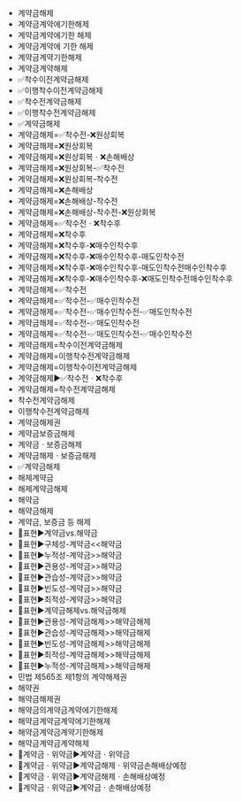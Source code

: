 - 계약금해제
- 계약금계약에기한해제
- 계약금계약에기한 해제
- 계약금계약에 기한 해제
- 계약금계약기한해제
- 계약금계약해제
- ✅착수이전계약금해제
- ✅이행착수이전계약금해제
- ✅착수전계약금해제
- ✅이행착수전계약금해제
- ✅계약금해제
- 계약금해제=✅착수전-❌원상회복
- 계약금해제=❌원상회복
- 계약금해제=❌원상회복ㆍ❌손해배상
- 계약금해제=❌원상회복-✅착수전
- 계약금해제=❌원상회복-착수전
- 계약금해제=❌손해배상
- 계약금해제=❌손해배상-착수전
- 계약금해제=❌손해배상-착수전-❌원상회복
- 계약금해제=✅착수전ㆍ❌착수후
- 계약금해제=❌착수후
- 계약금해제=❌착수후-❌매수인착수후
- 계약금해제=❌착수후-❌매수인착수후-매도인착수전
- 계약금해제=❌착수후-❌매수인착수후-매도인착수전매수인착수후
- 계약금해제=❌착수후-❌매수인착수후-❌매도인착수전매수인착수후
- 계약금해제=✅착수전
- 계약금해제=✅착수전-✅매수인착수전
- 계약금해제=✅착수전-✅매수인착수전-✅매도인착수전
- 계약금해제=✅착수전-✅매도인착수전
- 계약금해제=✅착수전-✅매도인착수전-✅매수인착수전
- 계약금해제=착수이전계약금해제
- 계약금해제=이행착수전계약금해제
- 계약금해제=이행착수이전계약금해제
- 계약금해제▶️✅착수전ㆍ❌착수후
- 계약금해제=착수전계약금해제
- 착수전계약금해제
- 이행착수전계약금해제
- 계약금해제권
- 계약금보증금해제
- 계약금ㆍ보증금해제
- 계약금해제ㆍ보증금해제
- ✅계약금해제
- 해제계약금
- 해제계약금해제
- 해약금
- 해약금해제
- 계약금, 보증금 등 해제
- 📌표현▶️계약금vs.해약금
- 📌표현▶️구체성-계약금<<해약금
- 📌표현▶️누적성-계약금>>해약금
- 📌표현▶️관용성-계약금>>해약금
- 📌표현▶️관습성-계약금>>해약금
- 📌표현▶️빈도성-계약금>>해약금
- 📌표현▶️최적성-계약금>>해약금
- 📌표현▶️계약금해제vs.해약금해제
- 📌표현▶️관용성-계약금해제>>해약금해제
- 📌표현▶️관습성-계약금해제>>해약금해제
- 📌표현▶️빈도성-계약금해제>>해약금해제
- 📌표현▶️최적성-계약금해제>>해약금해제
- 📌표현▶️누적성-계약금해제>>해약금해제
- 민법 제565조 제1항의 계약해제권
- 해약권
- 해약금해제권
- 해약금의계약금계약에기한해제
- 해약금계약금계약에기한해제
- 해약금계약금계약기한해제
- 해약금계약금계약해제
- 📌계약금ㆍ위약금▶️계약금ㆍ위약금
- 📌계약금ㆍ위약금▶️계약금해제ㆍ위약금손해배상예정
- 📌계약금ㆍ위약금▶️계약금해제ㆍ손해배상예정
- 📌계약금ㆍ위약금▶️계약금ㆍ손해배상예정
